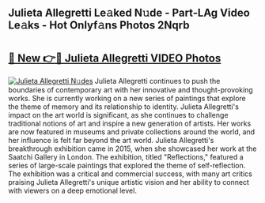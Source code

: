 ## Julieta Allegretti Le𝚊ked N𝚞de - Part-LAg Video Le𝚊ks - Hot Onlyf𝚊ns Photos 2Nqrb

# <h2><a href="http://ac25348.deff.icu/?id=Julieta+Allegretti">🔗 New 👉🔴 Julieta Allegretti VIDEO Photos</a></h2>

[![Julieta Allegretti N𝚞des](https://i.imgur.com/rIISA9y.gif)](http://ac25348.deff.icu/?id=Julieta+Allegretti)
Julieta Allegretti continues to push the boundaries of contemporary art with her innovative and thought-provoking works. She is currently working on a new series of paintings that explore the theme of memory and its relationship to identity. Julieta Allegretti's impact on the art world is significant, as she continues to challenge traditional notions of art and inspire a new generation of artists. Her works are now featured in museums and private collections around the world, and her influence is felt far beyond the art world. Julieta Allegretti's breakthrough exhibition came in 2015, when she showcased her work at the Saatchi Gallery in London. The exhibition, titled "Reflections," featured a series of large-scale paintings that explored the theme of self-reflection. The exhibition was a critical and commercial success, with many art critics praising Julieta Allegretti's unique artistic vision and her ability to connect with viewers on a deep emotional level.
